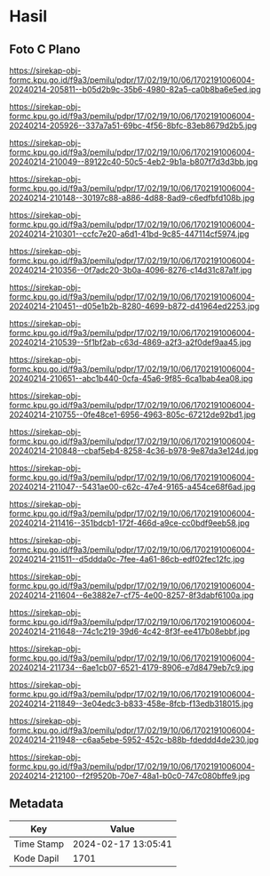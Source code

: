 # Hasil

## Foto C Plano

https://sirekap-obj-formc.kpu.go.id/f9a3/pemilu/pdpr/17/02/19/10/06/1702191006004-20240214-205811--b05d2b9c-35b6-4980-82a5-ca0b8ba6e5ed.jpg

https://sirekap-obj-formc.kpu.go.id/f9a3/pemilu/pdpr/17/02/19/10/06/1702191006004-20240214-205926--337a7a51-69bc-4f56-8bfc-83eb8679d2b5.jpg

https://sirekap-obj-formc.kpu.go.id/f9a3/pemilu/pdpr/17/02/19/10/06/1702191006004-20240214-210049--89122c40-50c5-4eb2-9b1a-b807f7d3d3bb.jpg

https://sirekap-obj-formc.kpu.go.id/f9a3/pemilu/pdpr/17/02/19/10/06/1702191006004-20240214-210148--30197c88-a886-4d88-8ad9-c6edfbfd108b.jpg

https://sirekap-obj-formc.kpu.go.id/f9a3/pemilu/pdpr/17/02/19/10/06/1702191006004-20240214-210301--ccfc7e20-a6d1-41bd-9c85-447114cf5974.jpg

https://sirekap-obj-formc.kpu.go.id/f9a3/pemilu/pdpr/17/02/19/10/06/1702191006004-20240214-210356--0f7adc20-3b0a-4096-8276-c14d31c87a1f.jpg

https://sirekap-obj-formc.kpu.go.id/f9a3/pemilu/pdpr/17/02/19/10/06/1702191006004-20240214-210451--d05e1b2b-8280-4699-b872-d41964ed2253.jpg

https://sirekap-obj-formc.kpu.go.id/f9a3/pemilu/pdpr/17/02/19/10/06/1702191006004-20240214-210539--5f1bf2ab-c63d-4869-a2f3-a2f0def9aa45.jpg

https://sirekap-obj-formc.kpu.go.id/f9a3/pemilu/pdpr/17/02/19/10/06/1702191006004-20240214-210651--abc1b440-0cfa-45a6-9f85-6ca1bab4ea08.jpg

https://sirekap-obj-formc.kpu.go.id/f9a3/pemilu/pdpr/17/02/19/10/06/1702191006004-20240214-210755--0fe48ce1-6956-4963-805c-67212de92bd1.jpg

https://sirekap-obj-formc.kpu.go.id/f9a3/pemilu/pdpr/17/02/19/10/06/1702191006004-20240214-210848--cbaf5eb4-8258-4c36-b978-9e87da3e124d.jpg

https://sirekap-obj-formc.kpu.go.id/f9a3/pemilu/pdpr/17/02/19/10/06/1702191006004-20240214-211047--5431ae00-c62c-47e4-9165-a454ce68f6ad.jpg

https://sirekap-obj-formc.kpu.go.id/f9a3/pemilu/pdpr/17/02/19/10/06/1702191006004-20240214-211416--351bdcb1-172f-466d-a9ce-cc0bdf9eeb58.jpg

https://sirekap-obj-formc.kpu.go.id/f9a3/pemilu/pdpr/17/02/19/10/06/1702191006004-20240214-211511--d5ddda0c-7fee-4a61-86cb-edf02fec12fc.jpg

https://sirekap-obj-formc.kpu.go.id/f9a3/pemilu/pdpr/17/02/19/10/06/1702191006004-20240214-211604--6e3882e7-cf75-4e00-8257-8f3dabf6100a.jpg

https://sirekap-obj-formc.kpu.go.id/f9a3/pemilu/pdpr/17/02/19/10/06/1702191006004-20240214-211648--74c1c219-39d6-4c42-8f3f-ee417b08ebbf.jpg

https://sirekap-obj-formc.kpu.go.id/f9a3/pemilu/pdpr/17/02/19/10/06/1702191006004-20240214-211734--6ae1cb07-6521-4179-8906-e7d8479eb7c9.jpg

https://sirekap-obj-formc.kpu.go.id/f9a3/pemilu/pdpr/17/02/19/10/06/1702191006004-20240214-211849--3e04edc3-b833-458e-8fcb-f13edb318015.jpg

https://sirekap-obj-formc.kpu.go.id/f9a3/pemilu/pdpr/17/02/19/10/06/1702191006004-20240214-211948--c6aa5ebe-5952-452c-b88b-fdeddd4de230.jpg

https://sirekap-obj-formc.kpu.go.id/f9a3/pemilu/pdpr/17/02/19/10/06/1702191006004-20240214-212100--f2f9520b-70e7-48a1-b0c0-747c080bffe9.jpg


## Metadata

| Key        | Value               |
| ---------- | ------------------- |
| Time Stamp | 2024-02-17 13:05:41 |
| Kode Dapil | 1701                |



